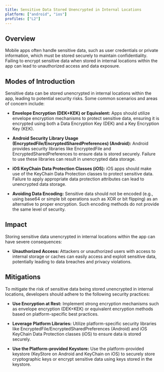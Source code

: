 ```yaml
---
title: Sensitive Data Stored Unencrypted in Internal Locations
platform: ["android", "ios"]
profiles: ["L2"]
---
```


## Overview

Mobile apps often handle sensitive data, such as user credentials or private information, which must be stored securely to maintain confidentiality. Failing to encrypt sensitive data when stored in internal locations within the app can lead to unauthorized access and data exposure.

## Modes of Introduction

Sensitive data can be stored unencrypted in internal locations within the app, leading to potential security risks. Some common scenarios and areas of concern include:

- **Envelope Encryption (DEK+KEK) or Equivalent:** Apps should utilize envelope encryption mechanisms to protect sensitive data, ensuring it is encrypted using both a Data Encryption Key (DEK) and a Key Encryption Key (KEK).

- **Android Security Library Usage (EncryptedFile/EncryptedSharedPreferences) (Android):** Android provides security libraries like EncryptedFile and EncryptedSharedPreferences to ensure data is stored securely. Failure to use these libraries can result in unencrypted data storage.

- **iOS KeyChain Data Protection Classes (iOS):** iOS apps should make use of the KeyChain Data Protection classes to protect sensitive data. Failure to apply appropriate data protection attributes can lead to unencrypted data storage.

- **Avoiding Data Encoding:** Sensitive data should not be encoded (e.g., using base64 or simple bit operations such as XOR or bit flipping) as an alternative to proper encryption. Such encoding methods do not provide the same level of security.

## Impact

Storing sensitive data unencrypted in internal locations within the app can have severe consequences:

- **Unauthorized Access:** Attackers or unauthorized users with access to internal storage or caches can easily access and exploit sensitive data, potentially leading to data breaches and privacy violations.

## Mitigations

To mitigate the risk of sensitive data being stored unencrypted in internal locations, developers should adhere to the following security practices:

- **Use Encryption at Rest:** Implement strong encryption mechanisms such as envelope encryption (DEK+KEK) or equivalent encryption methods based on platform-specific best practices.

- **Leverage Platform Libraries:** Utilize platform-specific security libraries like EncryptedFile/EncryptedSharedPreferences (Android) and iOS KeyChain Data Protection classes (iOS) to ensure data is stored securely.

- **Use the Platform-provided Keystore:** Use the platform-provided keystore (KeyStore on Android and KeyChain on iOS) to securely store cryptographic keys or encrypt sensitive data using keys stored in the keystore.
